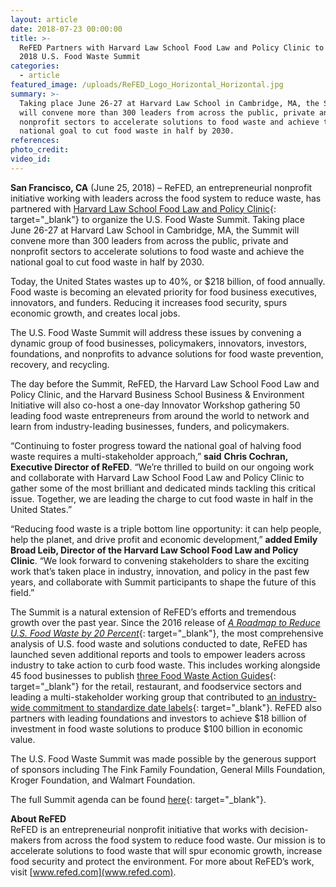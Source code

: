 ```yaml
---
layout: article
date: 2018-07-23 00:00:00
title: >-
  ReFED Partners with Harvard Law School Food Law and Policy Clinic to  Host
  2018 U.S. Food Waste Summit
categories:
  - article
featured_image: /uploads/ReFED_Logo_Horizontal_Horizontal.jpg
summary: >-
  Taking place June 26-27 at Harvard Law School in Cambridge, MA, the Summit
  will convene more than 300 leaders from across the public, private and
  nonprofit sectors to accelerate solutions to food waste and achieve the
  national goal to cut food waste in half by 2030.
references:
photo_credit:
video_id:
---
```


**San Francisco, CA** (June 25, 2018) – ReFED, an entrepreneurial nonprofit initiative working with leaders across the food system to reduce waste, has partnered with [Harvard Law School Food Law and Policy Clinic](https://www.chlpi.org/flpc){: target="_blank"} to organize the U.S. Food Waste Summit. Taking place June 26-27 at Harvard Law School in Cambridge, MA, the Summit will convene more than 300 leaders from across the public, private and nonprofit sectors to accelerate solutions to food waste and achieve the national goal to cut food waste in half by 2030. &nbsp;

Today, the United States wastes up to 40%, or $218 billion, of food annually. Food waste is becoming an elevated priority for food business executives, innovators, and funders. Reducing it increases food security, spurs economic growth, and creates local jobs.

The U.S. Food Waste Summit will address these issues by convening a dynamic group of food businesses, policymakers, innovators, investors, foundations, and nonprofits to advance solutions for food waste prevention, recovery, and recycling.

The day before the Summit, ReFED, the Harvard Law School Food Law and Policy Clinic, and the Harvard Business School Business & Environment Initiative will also co-host a one-day Innovator Workshop gathering 50 leading food waste entrepreneurs from around the world to network and learn from industry-leading businesses, funders, and policymakers.

“Continuing to foster progress toward the national goal of halving food waste requires a multi-stakeholder approach,” **said** **Chris Cochran, Executive Director of ReFED**. “We’re thrilled to build on our ongoing work and collaborate with Harvard Law School Food Law and Policy Clinic to gather some of the most brilliant and dedicated minds tackling this critical issue. Together, we are leading the charge to cut food waste in half in the United States.”

“Reducing food waste is a triple bottom line opportunity: it can help people, help the planet, and drive profit and economic development,” **added Emily Broad Leib, Director of the Harvard Law School Food Law and Policy Clinic**. “We look forward to convening stakeholders to share the exciting work that’s taken place in industry, innovation, and policy in the past few years, and collaborate with Summit participants to shape the future of this field.”

The Summit is a natural extension of ReFED’s efforts and tremendous growth over the past year. Since the 2016 release of [*A Roadmap to Reduce U.S. Food Waste by 20 Percent*](https://www.refed.com/download){: target="_blank"}, the most comprehensive analysis of U.S. food waste and solutions conducted to date, ReFED has launched seven additional reports and tools to empower leaders across industry to take action to curb food waste. This includes working alongside 45 food businesses to publish [three Food Waste Action Guides](https://www.refed.com/download){: target="_blank"} for the retail, restaurant, and foodservice sectors and leading a multi-stakeholder working group that contributed to [an industry-wide commitment to standardize date labels](https://www.gmaonline.org/file-manager/FINAL%20Fact%20Sheet%20-%20Product%20Code%20Dating%20Initiative%20-%20021417.pdf){: target="_blank"}. ReFED also partners with leading foundations and investors to achieve $18 billion of investment in food waste solutions to produce $100 billion in economic value.

The U.S. Food Waste Summit was made possible by the generous support of sponsors including The Fink Family Foundation, General Mills Foundation, Kroger Foundation, and Walmart Foundation.

The full Summit agenda can be found [here](https://www.chlpi.org/wp-content/uploads/2018/04/USFW-Agenda.pdf){: target="_blank"}.

**About ReFED**<br>ReFED is an entrepreneurial nonprofit initiative that works with decision-makers from across the food system to reduce food waste. Our mission is to accelerate solutions to food waste that will spur economic growth, increase food security and protect the environment. For more about ReFED’s work, visit [www.refed.com](www.refed.com). &nbsp;
